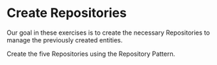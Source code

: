 # Create Repositories

Our goal in these exercises is to create the necessary Repositories to manage the previously created entities.

Create the five Repositories using the Repository Pattern.

